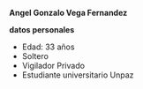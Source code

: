 **Angel Gonzalo Vega Fernandez**

**datos personales**

* Edad: 33 años
* Soltero
* Vigilador Privado
* Estudiante universitario Unpaz


